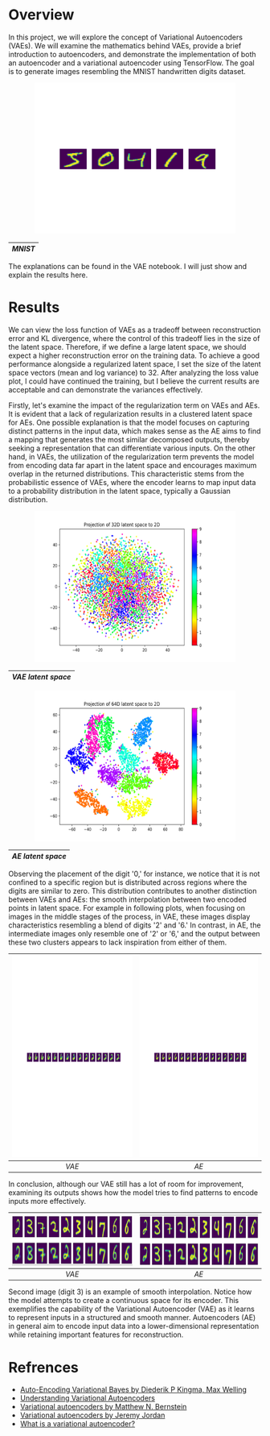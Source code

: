 # Overview
In this project, we will explore the concept of Variational Autoencoders (VAEs). We will examine the mathematics behind VAEs, provide a brief introduction to autoencoders, and demonstrate the implementation of both an autoencoder and a variational autoencoder using TensorFlow. The goal is to generate images resembling the MNIST handwritten digits dataset.

<div align="center">
  <img src="images/show_data.png" width="400" height="300">

| *MNIST* |
|:--:|
</div>

The explanations can be found in the VAE notebook. I will just show and explain the results here.

# Results
We can view the loss function of VAEs as a tradeoff between reconstruction error and KL divergence, where the control of this tradeoff lies in the size of the latent space. Therefore, if we define a large latent space, we should expect a higher reconstruction error on the training data. To achieve a good performance alongside a regularized latent space, I set the size of the latent space vectors (mean and log variance) to 32. After analyzing the loss value plot, I could have continued the training, but I believe the current results are acceptable and can demonstrate the variances effectively.

Firstly, let's examine the impact of the regularization term on VAEs and AEs. It is evident that a lack of regularization results in a clustered latent space for AEs. One possible explanation is that the model focuses on capturing distinct patterns in the input data, which makes sense as the AE aims to find a mapping that generates the most similar decomposed outputs, thereby seeking a representation that can differentiate various inputs. On the other hand, in VAEs, the utilization of the regularization term prevents the model from encoding data far apart in the latent space and encourages maximum overlap in the returned distributions. This characteristic stems from the probabilistic essence of VAEs, where the encoder learns to map input data to a probability distribution in the latent space, typically a Gaussian distribution.

<div align="center">
  <img src="images/vae_proj.png" width="400" height="300">

| *VAE latent space* |
|:--:|
</div>

<div align="center">
  <img src="images/ae_proj.png" width="400" height="300">

| *AE latent space* |
|:--:|
</div>

Observing the placement of the digit '0,' for instance, we notice that it is not confined to a specific region but is distributed across regions where the digits are similar to zero. This distribution contributes to another distinction between VAEs and AEs: the smooth interpolation between two encoded points in latent space. For example in following plots, when focusing on images in the middle stages of the process, in VAE, these images display characteristics resembling a blend of digits '2' and '6.' In contrast, in AE, the intermediate images only resemble one of '2' or '6,' and the output between these two clusters appears to lack inspiration from either of them.

<div align="center">

| <img src="images/vae_interpolate.png" width="400" height="400"> | <img src="images/ae_interpolate.png" width="400" height="400"> |
|:--:|:--:|
| *VAE* | *AE* |
</div>

In conclusion, although our VAE still has a lot of room for improvement, examining its outputs shows how the model tries to find patterns to encode inputs more effectively.

<div align="center">

| <img src="images/vae.png" width="400" height="100"> | <img src="images/ae.png" width="400" height="100"> |
|:--:|:--:|
| *VAE* | *AE* |
</div>

Second image (digit 3) is an example of smooth interpolation. Notice how the model attempts to create a continuous space for its encoder. This exemplifies the capability of the Variational Autoencoder (VAE) as it learns to represent inputs in a structured and smooth manner. Autoencoders (AE) in general aim to encode input data into a lower-dimensional representation while retaining important features for reconstruction.

# Refrences
- [Auto-Encoding Variational Bayes by Diederik P Kingma, Max Welling](https://arxiv.org/abs/1312.6114)
- [Understanding Variational Autoencoders](https://towardsdatascience.com/understanding-variational-autoencoders-vaes-f70510919f73)
- [Variational autoencoders by Matthew N. Bernstein](https://mbernste.github.io/posts/vae/)
- [Variational autoencoders by Jeremy Jordan](https://www.jeremyjordan.me/variational-autoencoders/)
- [What is a variational autoencoder?](https://jaan.io/what-is-variational-autoencoder-vae-tutorial/)